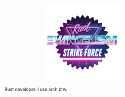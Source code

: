 <p align="center">
  <img width="250" height="250" src="strikeforce.jpg">
</p>

Rust developer. I use arch btw.
